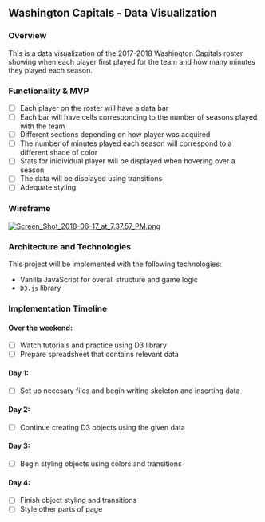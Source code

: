 ## Washington Capitals - Data Visualization

### Overview
This is a data visualization of the 2017-2018 Washington Capitals roster showing when each player first played for the team and how many minutes they played each season.

### Functionality & MVP
- [ ] Each player on the roster will have a data bar
- [ ] Each bar will have cells corresponding to the number of seasons played with the team
- [ ] Different sections depending on how player was acquired
- [ ] The number of minutes played each season will correspond to a different shade of color
- [ ] Stats for inidividual player will be displayed when hovering over a season
- [ ] The data will be displayed using transitions
- [ ] Adequate styling

### Wireframe
[![Screen_Shot_2018-06-17_at_7.37.57_PM.png](https://s8.postimg.cc/laaazg3dh/Screen_Shot_2018-06-17_at_7.37.57_PM.png)](https://postimg.cc/image/7tdcgkt1t/)

### Architecture and Technologies
This project will be implemented with the following technologies:
* Vanilla JavaScript for overall structure and game logic
* `D3.js` library

### Implementation Timeline
#### Over the weekend:
- [ ] Watch tutorials and practice using D3 library
- [ ] Prepare spreadsheet that contains relevant data

#### Day 1:
- [ ] Set up necesary files and begin writing skeleton and inserting data

#### Day 2:
- [ ] Continue creating D3 objects using the given data

#### Day 3:
- [ ] Begin styling objects using colors and transitions

#### Day 4:
- [ ] Finish object styling and transitions
- [ ] Style other parts of page

